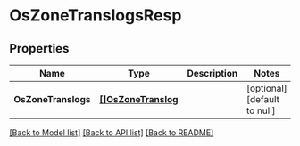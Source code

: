 # OsZoneTranslogsResp

## Properties
Name | Type | Description | Notes
------------ | ------------- | ------------- | -------------
**OsZoneTranslogs** | [**[]OsZoneTranslog**](OSZoneTranslog.md) |  | [optional] [default to null]

[[Back to Model list]](../README.md#documentation-for-models) [[Back to API list]](../README.md#documentation-for-api-endpoints) [[Back to README]](../README.md)



